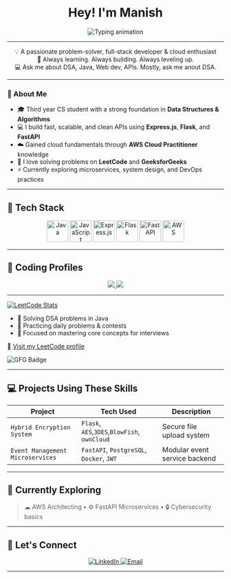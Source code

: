 <h1 align="center">Hey! I'm Manish </h1>

<p align="center">
  <img src="https://readme-typing-svg.demolab.com?font=Fira+Code&size=24&pause=700&color=00ff99&center=true&width=400&lines=Java+%7C+DSA+%7C+FastAPI+%7C+AWS+%7C+Web+Dev" alt="Typing animation" />
</p>

---

<p align="center">
  💡 A passionate problem-solver, full-stack developer & cloud enthusiast <br>
  🧠 Always learning. Always building. Always leveling up.<br>
  💻 Ask me about DSA, Java, Web dev, APIs. Mostly, ask me anout DSA.
</p>

---

### 🚀 About Me

- 🎓 Third year CS student with a strong foundation in **Data Structures & Algorithms**
- 💻 I build fast, scalable, and clean APIs using **Express.js**, **Flask**, and **FastAPI**
- ☁️ Gained cloud fundamentals through **AWS Cloud Practitioner** knowledge
- 🧩 I love solving problems on **LeetCode** and **GeeksforGeeks**
- ⚡ Currently exploring microservices, system design, and DevOps practices



---

## 🚀 Tech Stack

<div align="center">
  <img src="https://skillicons.dev/icons?i=java&theme=dark" height="50" alt="Java" />
  <img src="https://skillicons.dev/icons?i=javascript&theme=dark" height="50" alt="JavaScript" />
  <img src="https://skillicons.dev/icons?i=express&theme=dark" height="50" alt="Express.js" />
  <img src="https://skillicons.dev/icons?i=flask&theme=dark" height="50" alt="Flask" />
  <img src="https://skillicons.dev/icons?i=fastapi&theme=dark" height="50" alt="FastAPI" />
  <img src="https://skillicons.dev/icons?i=aws&theme=dark" height="50" alt="AWS" />
</div>

---

## 📘 Coding Profiles

<div align="center">
  <a href="https://leetcode.com/u/ManishGirishPatil/" target="_blank">
    <img src="https://img.shields.io/badge/LeetCode-%23007ACC.svg?&style=for-the-badge&logo=leetcode&logoColor=white" />

    
  </a>

  
  <a href="https://www.geeksforgeeks.org/user/itsmanhy69/" target="_blank">
    <img src="https://img.shields.io/badge/GeeksforGeeks-28a745?style=for-the-badge&logo=geeksforgeeks&logoColor=white" />
  </a>
</div>

---

[![LeetCode Stats](https://leetcard.jacoblin.cool/ManishGirishPatil?theme=dark&font=Arial&ext=contest)](https://leetcode.com/u/ManishGirishPatil/)

- 🔹 Solving DSA problems in Java
- 🔹 Practicing daily problems & contests
- 🔹 Focused on mastering core concepts for interviews

🔗 [Visit my LeetCode profile](https://leetcode.com/u/ManishGirishPatil/)


![GFG Badge](https://img.shields.io/badge/GeeksforGeeks-Active%20User-green?logo=geeksforgeeks&style=flat)

---

## 💻 Projects Using These Skills

| Project | Tech Used | Description |
|--------|------------|-------------|
| `Hybrid Encryption System` | `Flask`, `AES`,`3DES`,`BlowFish`, `ownCloud` | Secure file upload system |
| `Event Management Microservices` | `FastAPI`, `PostgreSQL`, `Docker`, `JWT` | Modular event service backend |

---

## 🎯 Currently Exploring

> ☁ AWS Architecting • ⚙️ FastAPI Microservices • 🔒 Cybersecurity basics

---

## 🔗 Let's Connect

<p align="center">
  <a href="https://www.linkedin.com/in/your-link/" target="_blank">
    <img alt="LinkedIn" src="https://img.shields.io/badge/LinkedIn-blue?style=for-the-badge&logo=linkedin&logoColor=white"/>
  </a>
  <a href="mailto:your.email@example.com">
    <img alt="Email" src="https://img.shields.io/badge/Email-D14836?style=for-the-badge&logo=gmail&logoColor=white"/>
  </a>
</p>

<!--
**Mana004/Mana004** is a ✨ _special_ ✨ repository because its `README.md` (this file) appears on your GitHub profile.

Here are some ideas to get you started:

- 🔭 I’m currently working on ...
- 🌱 I’m currently learning ...
- 👯 I’m looking to collaborate on ...
- 🤔 I’m looking for help with ...
- 💬 Ask me about ...
- 📫 How to reach me: ...
- 😄 Pronouns: ...
- ⚡ Fun fact: ...
-->


---


